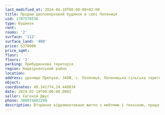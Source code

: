 ```yaml
---
last_modified_at: 2024-04-10T00:00:00+02:00
title: Продаю двоповерховий будинок в селі Поляниця
uid: 1707570536
type: Будинок
rent:
rooms: '2'
surface: '112'
surface_land: '400'
price: $370000
price_sqmt:
floor:
floors: '2'
parking: Прибудинкова територія
region: Надвірнянський район
location:
address: урочище Прелуки, 348Ж, с. Поляниця, Поляницька сільська територіальна громада
object:
coordinates: 48.341774,24.448034
date: 2024-02-10T00:00:00.000Z
seller: Євгеній Джус
phone: 380974882200
description: Вторинне відремонтоване житло з меблями і технікою, придатне і готове для проживання
---
```

